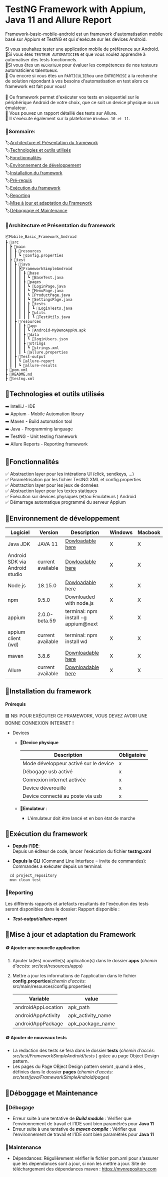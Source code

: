 # TestNG Framework with Appium, Java 11 and Allure Report
Framework-basic-mobile-android est un framework d'automatisation mobile basé sur Appium et TestNG et qui s'exécute sur les devices Android.

Si vous souhaitez tester une application mobile de préférence sur Android.</br>
🌟Si vous êtes `TESTEUR AUTOMATICIEN` et que vous voulez apprendre à automatiser des tests fonctionnels.</br>
🌟Si vous êtes un `RECRUTEUR` pour évaluer les compétences de nos testeurs automaticiens talentueux.</br>
🌟 Ou encore si vous êtes un `PARTICULIER`ou une `ENTREPRISE` à la recherche de solution
répondant à vos besoins d'automatisation en test alors ce framework est fait pour vous!</br></br>
🎁 Ce framework permet d'exécuter vos tests en séquentiel sur le périphérique Android de votre choix, 
que ce soit un device physique ou un émulateur.</br>
🎁 Vous pouvez un rapport détaillé des tests sur Allure.</br>
🎁 Il s'exécute également sur la plateforme `Windows 10 et 11`.</br>

### 🎯Sommaire:
🏷️[Architecture et Présentation du framework](#architecture-et-présentation-du-framework)<br/>
🏷️[Technologies et outils utilisés](#technologies-et-outils-utilisés)</br>
🏷️[Fonctionnalités](#fonctionnalités)<br/>
🏷️[Environnement de développement](#environnement-de-développement)<br/>
🏷️[Installation du framework](#installation-du-framework)<br/>
🏷️[Pré-requis](#prérequis)</br>
🏷️[Exécution du framework](#exécution-du-framework)<br/>
🏷️[Reporting](#Reporting)<br/>
🏷️[Mise à jour et adaptation du Framework](#mise-à-jour-et-adaptation-du-framework)<br/>
🏷️[Déboggage et Maintenance](#déboggage-et-maintenance)<br/>

### 🎯Architecture et Présentation du framework 
````
📦Mobile_Basic_Framework_Android
┣ 📂src
┃ ┣ 📂main
┃ ┃ ┣ 📂resources
┃ ┃ ┃ ┗ 📜config.properties
┃ ┣ 📂test
┃ ┃ ┣ 📂java
┃ ┃ ┃ ┣📂FrameworkSimpleAndroid
┃ ┃ ┃ ┃ ┣ 📂base
┃ ┃ ┃ ┃ ┃ ┗ 📜BaseTest.java
┃ ┃ ┃ ┃ ┣ 📂pages
┃ ┃ ┃ ┃ ┃ ┗ 📜LoginPage.java
┃ ┃ ┃ ┃ ┃ ┗ 📜MenuPage.java
┃ ┃ ┃ ┃ ┃ ┗ 📜ProductPage.java
┃ ┃ ┃ ┃ ┃ ┗ 📜SettingsPage.java
┃ ┃ ┃ ┃ ┃ ┣ 📂tests
┃ ┃ ┃ ┃ ┃ ┃ ┗ 📜LoginTests.java
┃ ┃ ┃ ┃ ┃ ┣ 📂utils
┃ ┃ ┃ ┃ ┃ ┃ ┗ 📜TestUtils.java
┃ ┃ ┣ 📂resources
┃ ┃ ┃ ┃ ┣ 📂app
┃ ┃ ┃ ┃ ┃ ┗ 📑Android-MyDemoAppRN.apk
┃ ┃ ┃ ┃ ┣ 📂data
┃ ┃ ┃ ┃ ┃ ┗ 📑loginUsers.json
┃ ┃ ┃ ┃ ┣ 📂strings
┃ ┃ ┃ ┃ ┃ ┗ 📑strings.xml
┃ ┃ ┃ ┃ ┗ 📑allure.properties
┃ ┃ ┣ 📂Test-output
┃ ┃ ┃ ┗ 📂allure-report
┃ ┃ ┃ ┗ 📂allure-results
┣ 📑pom.xml
┣ 📑README.md
┣ 📑testng.xml
````

## 🎯Technologies et outils utilisés
➡️ IntelliJ - IDE<br/>
➡️ Appium - Mobile Automation library<br/>
➡️ Maven - Build automation tool<br/>
➡️ Java - Programming language<br/>
➡️ TestNG - Unit testing framework<br/>
➡️ Allure Reports - Reporting framework <br/>

## 🎯Fonctionnalités

✅ Abstraction layer pour les intérations UI (click, sendkeys, ...)<br/>
✅ Paramétrisation par les fichier TestNG XML et config.properties<br/>
✅ Abstraction layer pour les jeux de données<br/>
✅ Abstraction layer pour les textes statiques<br/>
✅ Exécution sur devices physiques (et/ou Emulateurs ) Android<br/>
✅ Démarrage automatique programmé du serveur Appium<br/>


## 🎯Environnement de développement

| Logiciel                       | Version           | Description                                                                                                     | Windows  | Macbook  |
|--------------------------------|-----------------  |-----------------------------------------------------------------------------------------------------------------|----------|----------|
| Java JDK                       | JAVA 11           | [Dowloadable here](https://www.oracle.com/eg/java/technologies/javase/jdk11-archive-downloads.html)             |     X    |    X     |
| Android SDK via Android studio | current available | [Dowloadable here](https://developer.android.com/studio?gclid=Cj0KCQjwuLShBhC_ARIsAFod4fIcuMWb00yxfjGTPrFEemQ_pc3UrvmvB45VSYcnueWrfyX8fLJpz_4aAthfEALw_wcB&gclsrc=aw.ds)             |     X    |    X     |
| Node.js                        | 18.15.0           | [Dowloadable here](https://nodejs.org/en/download)                                                               |     X    |    X     |
| npm                            | 9.5.0             | Downloaded with node.js                                                                                          |     X    |    X     |
| appium                         | 2.0.0-beta.59     | terminal: npm install -g appium@next                                                                             |     X    |    X     |
| appium client (wd)             | current available | terminal: npm install wd                                                                                         |     X    |    X     |
| maven                          | 3.8.6             | [Downloadable here](https://maven.apache.org/download.cgi)                                                       |     X    |    X     |
| Allure                         | current available | [Downloadable here](https://docs.qameta.io/allure/)                                                              |     X    |    X     |


## 🎯Installation du framework

#### Prérequis
🟥 NB: POUR EXÉCUTER CE FRAMEWORK, VOUS DEVEZ AVOIR UNE BONNE CONNEXION INTERNET !

- Devices
  - 📌**Device physique**

    | Description                           | Obligatoire     |
    |---------------------------------------|-----------------|
    | Mode développeur activé sur le device | x               | 
    | Débogage usb activé                   | x               | 
    | Connexion internet activée            | x               | 
    | Device déverouillé                    | x               | 
    | Device connecté au poste via usb      | x               | 


  - 📌**Emulateur** : </br>
    - L'émulateur doit être lancé et en bon état de marche

## 🎯Exécution du framework

- **Depuis l'IDE**:</br>
Depuis un éditeur de code, lancer l'exécution du fichier **testng.xml**

- **Depuis la CLI** (Command Line Interface = invite de commandes):</br>
  Commandes a exécuter depuis un terminal:
```shell
  cd project_repository
  mvn clean test
```
### 🎯Reporting
Les différents rapports et artefacts resultants de l'exécution des tests seront disponibles dans le dossier:
Rapport disponible :
- **_Test-output_**/**_allure-report_**

## 🎯Mise à jour et adaptation du Framework

#### 🪙 Ajouter une nouvelle application
1. Ajouter la(les) nouvelle(s) application(s) dans le dossier **apps** (_chemin d'accès_: src/test/resources/apps)
2. Mettre a jour les informations de l'application dans le fichier **config.properties**(_chemin d'accès_: src/main/resources/config.properties)</br>

   | **Variable**       | **value**         |   
   |--------------------|-------------------|
   | androidAppLocation | apk_path          | 
   | androidAppActivity | apk_activity_name | 
   | androidAppPackage  | apk_package_name  |

#### 🪙 Ajouter de nouveaux tests
- La redaction des tests se fera dans le dossier **tests** (_chemin d'accès: src/test/FrameworkSimpleAndroid/tests_ ) grâce au page Object Design pattern.
- Les pages du Page OBject Design pattern seront ,quand à elles , définies dans le dossier **pages** (_chemin d'accès: src/test/java/FrameworkSimpleAndroid/pages_)

## 🎯Déboggage et Maintenance
### 🔴Débogage
- Erreur suite à une tentative de **_Build module_** :
  Vérifier que l'environnement de travail et l'IDE sont bien paramétrés pour **Java 11**
- Erreur suite à une tentative de **_maven compile_** :
  Vérifier que l'environnement de travail et l'IDE sont bien paramétrés pour **Java 11**

### 🔴Maintenance
- Dépendances:
  Régulièrement vérifier le fichier pom.xml pour s'assurer que les dependances sont a jour, si non les mettre a jour.
  Site de téléchargement des dépendances maven : https://mvnrepository.com


